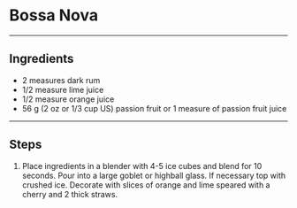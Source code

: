 # Bossa Nova

---

## Ingredients

* 2 measures dark rum
* 1/2 measure lime juice
* 1/2 measure orange juice
* 56 g (2 oz or 1/3 cup US) passion fruit or 1 measure of passion fruit juice

---

## Steps

1.  Place ingredients in a blender with 4-5 ice cubes and blend for 10 seconds. Pour into a large goblet or highball glass. If necessary top with crushed ice. Decorate with slices of orange and lime speared with a cherry and 2 thick straws.